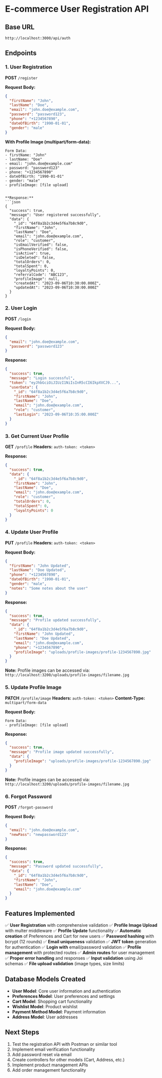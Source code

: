 # E-commerce User Registration API

## Base URL
```
http://localhost:3000/api/auth
```

## Endpoints

### 1. User Registration
**POST** `/register`

**Request Body:**
```json
{
  "firstName": "John",
  "lastName": "Doe",
  "email": "john.doe@example.com",
  "password": "password123",
  "phone": "+1234567890",
  "dateOfBirth": "1990-01-01",
  "gender": "male"
}
```

**With Profile Image (multipart/form-data):**
```
Form Data:
- firstName: "John"
- lastName: "Doe"
- email: "john.doe@example.com"
- password: "password123"
- phone: "+1234567890"
- dateOfBirth: "1990-01-01"
- gender: "male"
- profileImage: [file upload]
```
```

**Response:**
```json
{
  "success": true,
  "message": "User registered successfully",
  "data": {
    "_id": "64f8a1b2c3d4e5f6a7b8c9d0",
    "firstName": "John",
    "lastName": "Doe",
    "email": "john.doe@example.com",
    "role": "customer",
    "isEmailVerified": false,
    "isPhoneVerified": false,
    "isActive": true,
    "isDeleted": false,
    "totalOrders": 0,
    "totalSpent": 0,
    "loyaltyPoints": 0,
    "referralCode": "ABC123",
    "profileImage": null,
    "createdAt": "2023-09-06T10:30:00.000Z",
    "updatedAt": "2023-09-06T10:30:00.000Z"
  }
}
```

### 2. User Login
**POST** `/login`

**Request Body:**
```json
{
  "email": "john.doe@example.com",
  "password": "password123"
}
```

**Response:**
```json
{
  "success": true,
  "message": "Login successful",
  "token": "eyJhbGciOiJIUzI1NiIsInR5cCI6IkpXVCJ9...",
  "userData": {
    "_id": "64f8a1b2c3d4e5f6a7b8c9d0",
    "firstName": "John",
    "lastName": "Doe",
    "email": "john.doe@example.com",
    "role": "customer",
    "lastLogin": "2023-09-06T10:35:00.000Z"
  }
}
```

### 3. Get Current User Profile
**GET** `/profile`
**Headers:** `auth-token: <token>`

**Response:**
```json
{
  "success": true,
  "data": {
    "_id": "64f8a1b2c3d4e5f6a7b8c9d0",
    "firstName": "John",
    "lastName": "Doe",
    "email": "john.doe@example.com",
    "role": "customer",
    "totalOrders": 0,
    "totalSpent": 0,
    "loyaltyPoints": 0
  }
}
```

### 4. Update User Profile
**PUT** `/profile`
**Headers:** `auth-token: <token>`

**Request Body:**
```json
{
  "firstName": "John Updated",
  "lastName": "Doe Updated",
  "phone": "+1234567890",
  "dateOfBirth": "1990-01-01",
  "gender": "male",
  "notes": "Some notes about the user"
}
```

**Response:**
```json
{
  "success": true,
  "message": "Profile updated successfully",
  "data": {
    "_id": "64f8a1b2c3d4e5f6a7b8c9d0",
    "firstName": "John Updated",
    "lastName": "Doe Updated",
    "email": "john.doe@example.com",
    "phone": "+1234567890",
    "profileImage": "uploads/profile-images/profile-1234567890.jpg"
  }
}
```

**Note:** Profile images can be accessed via: `http://localhost:3200/uploads/profile-images/filename.jpg`

### 5. Update Profile Image
**PATCH** `/profile/image`
**Headers:** `auth-token: <token>`
**Content-Type:** `multipart/form-data`

**Request Body:**
```
Form Data:
- profileImage: [file upload]
```

**Response:**
```json
{
  "success": true,
  "message": "Profile image updated successfully",
  "data": {
    "profileImage": "uploads/profile-images/profile-1234567890.jpg"
  }
}
```

**Note:** Profile images can be accessed via: `http://localhost:3200/uploads/profile-images/filename.jpg`

### 6. Forgot Password
**POST** `/forgot-password`

**Request Body:**
```json
{
  "email": "john.doe@example.com",
  "newPass": "newpassword123"
}
```

**Response:**
```json
{
  "success": true,
  "message": "Password updated successfully",
  "data": {
    "_id": "64f8a1b2c3d4e5f6a7b8c9d0",
    "firstName": "John",
    "lastName": "Doe",
    "email": "john.doe@example.com"
  }
}
```

## Features Implemented

✅ **User Registration** with comprehensive validation
✅ **Profile Image Upload** with multer middleware
✅ **Profile Update** functionality
✅ **Automatic creation** of Preferences and Cart for new users
✅ **Password hashing** with bcrypt (12 rounds)
✅ **Email uniqueness** validation
✅ **JWT token** generation for authentication
✅ **Login with** email/password validation
✅ **Profile management** with protected routes
✅ **Admin routes** for user management
✅ **Proper error handling** and responses
✅ **Input validation** using Joi schemas
✅ **File upload validation** (image types, size limits)

## Database Models Created

- **User Model**: Core user information and authentication
- **Preferences Model**: User preferences and settings
- **Cart Model**: Shopping cart functionality
- **Wishlist Model**: Product wishlist
- **Payment Method Model**: Payment information
- **Address Model**: User addresses

## Next Steps

1. Test the registration API with Postman or similar tool
2. Implement email verification functionality
3. Add password reset via email
4. Create controllers for other models (Cart, Address, etc.)
5. Implement product management APIs
6. Add order management functionality
